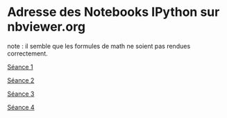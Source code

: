 Adresse des Notebooks IPython sur nbviewer.org
==============================================

note : il semble que les formules de math ne soient pas rendues correctement.

[Séance 1](http://nbviewer.ipython.org/urls/raw.github.com/pierre-haessig/formation-python-SI/master/S1_Bases_Python.ipynb)

[Séance 2](http://nbviewer.ipython.org/urls/raw.github.com/pierre-haessig/formation-python-SI/master/S2_Objets_et_NumPy.ipynb)

[Séance 3](http://nbviewer.ipython.org/urls/raw.github.com/pierre-haessig/formation-python-SI/master/S3_Statique_Treillis.ipynb)

[Séance 4](http://nbviewer.ipython.org/urls/raw.github.com/pierre-haessig/formation-python-SI/master/S4_Outils_num_SciPy.ipynb)
